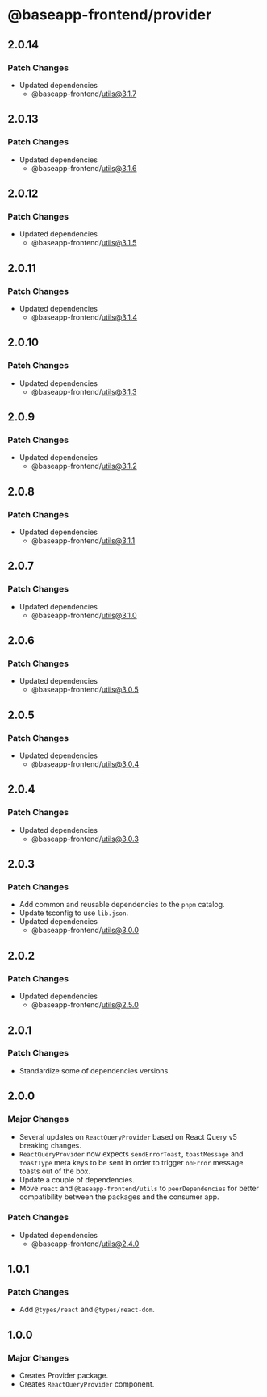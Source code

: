 # @baseapp-frontend/provider

## 2.0.14

### Patch Changes

- Updated dependencies
  - @baseapp-frontend/utils@3.1.7

## 2.0.13

### Patch Changes

- Updated dependencies
  - @baseapp-frontend/utils@3.1.6

## 2.0.12

### Patch Changes

- Updated dependencies
  - @baseapp-frontend/utils@3.1.5

## 2.0.11

### Patch Changes

- Updated dependencies
  - @baseapp-frontend/utils@3.1.4

## 2.0.10

### Patch Changes

- Updated dependencies
  - @baseapp-frontend/utils@3.1.3

## 2.0.9

### Patch Changes

- Updated dependencies
  - @baseapp-frontend/utils@3.1.2

## 2.0.8

### Patch Changes

- Updated dependencies
  - @baseapp-frontend/utils@3.1.1

## 2.0.7

### Patch Changes

- Updated dependencies
  - @baseapp-frontend/utils@3.1.0

## 2.0.6

### Patch Changes

- Updated dependencies
  - @baseapp-frontend/utils@3.0.5

## 2.0.5

### Patch Changes

- Updated dependencies
  - @baseapp-frontend/utils@3.0.4

## 2.0.4

### Patch Changes

- Updated dependencies
  - @baseapp-frontend/utils@3.0.3

## 2.0.3

### Patch Changes

- Add common and reusable dependencies to the `pnpm` catalog.
- Update tsconfig to use `lib.json`.
- Updated dependencies
  - @baseapp-frontend/utils@3.0.0

## 2.0.2

### Patch Changes

- Updated dependencies
  - @baseapp-frontend/utils@2.5.0

## 2.0.1

### Patch Changes

- Standardize some of dependencies versions.

## 2.0.0

### Major Changes

- Several updates on `ReactQueryProvider` based on React Query v5 breaking changes.
- `ReactQueryProvider` now expects `sendErrorToast`, `toastMessage` and `toastType` meta keys to be sent in order to trigger `onError` message toasts out of the box.
- Update a couple of dependencies.
- Move `react` and `@baseapp-frontend/utils` to `peerDependencies` for better compatibility between the packages and the consumer app.

### Patch Changes

- Updated dependencies
  - @baseapp-frontend/utils@2.4.0

## 1.0.1

### Patch Changes

- Add `@types/react` and `@types/react-dom`.

## 1.0.0

### Major Changes

- Creates Provider package.
- Creates `ReactQueryProvider` component.

